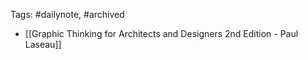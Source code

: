 
Tags: #dailynote, #archived 
- [[Graphic Thinking for Architects and Designers 2nd Edition - Paul Laseau]]



